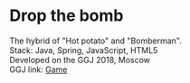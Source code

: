 # Drop the bomb

The hybrid of "Hot potato" and "Bomberman".<br>
Stack: Java, Spring, JavaScript, HTML5 <br>
Developed on the GGJ 2018, Moscow<br>
GGJ link: <a href='https://globalgamejam.org/2018/games/dropthebomb'>Game</a>
